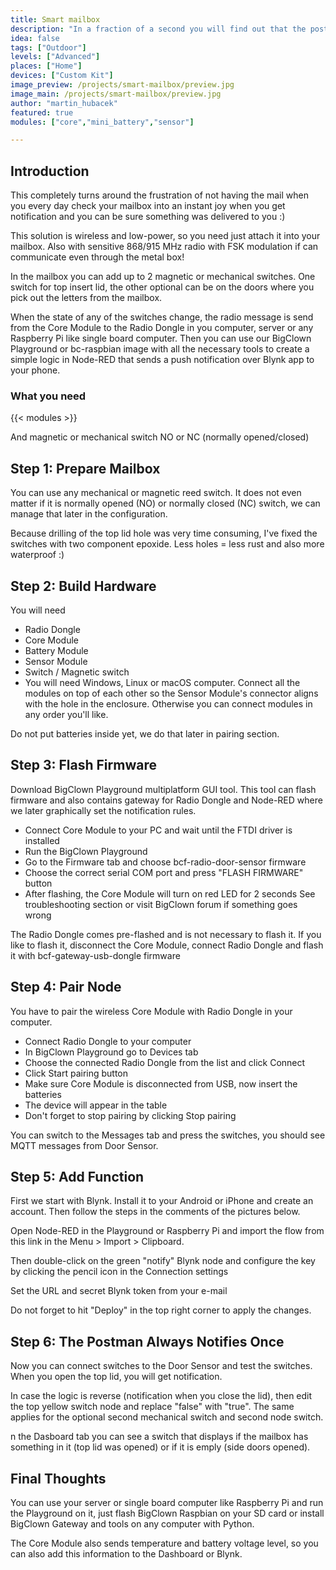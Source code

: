 ```yaml
---
title: Smart mailbox
description: "In a fraction of a second you will find out that the post office has arrived."
idea: false
tags: ["Outdoor"]
levels: ["Advanced"]
places: ["Home"]
devices: ["Custom Kit"]
image_preview: /projects/smart-mailbox/preview.jpg
image_main: /projects/smart-mailbox/preview.jpg
author: "martin_hubacek"
featured: true
modules: ["core","mini_battery","sensor"]

---
```


## Introduction
This completely turns around the frustration of not having the mail when you every day check your mailbox into an instant joy when you get notification and you can be sure something was delivered to you :)

This solution is wireless and low-power, so you need just attach it into your mailbox. Also with sensitive 868/915 MHz radio with FSK modulation if can communicate even through the metal box!

In the mailbox you can add up to 2 magnetic or mechanical switches. One switch for top insert lid, the other optional can be on the doors where you pick out the letters from the mailbox.

When the state of any of the switches change, the radio message is send from the Core Module to the Radio Dongle in you computer, server or any Raspberry Pi like single board computer. Then you can use our BigClown Playground or bc-raspbian image with all the necessary tools to create a simple logic in Node-RED that sends a push notification over Blynk app to your phone.

### What you need

{{< modules >}}

And magnetic or mechanical switch NO or NC (normally opened/closed)

## Step 1: Prepare Mailbox
You can use any mechanical or magnetic reed switch. It does not even matter if it is normally opened (NO) or normally closed (NC) switch, we can manage that later in the configuration.

Because drilling of the top lid hole was very time consuming, I've fixed the switches with two component epoxide. Less holes = less rust and also more waterproof :)

## Step 2: Build Hardware
You will need

* Radio Dongle
* Core Module
* Battery Module
* Sensor Module
* Switch / Magnetic switch
* You will need Windows, Linux or macOS computer.
Connect all the modules on top of each other so the Sensor Module's connector aligns with the hole in the enclosure. Otherwise you can connect modules in any order you'll like.

Do not put batteries inside yet, we do that later in pairing section.

## Step 3: Flash Firmware
Download BigClown Playground multiplatform GUI tool. This tool can flash firmware and also contains gateway for Radio Dongle and Node-RED where we later graphically set the notification rules.

* Connect Core Module to your PC and wait until the FTDI driver is installed
* Run the BigClown Playground
* Go to the Firmware tab and choose bcf-radio-door-sensor firmware
* Choose the correct serial COM port and press "FLASH FIRMWARE" button
* After flashing, the Core Module will turn on red LED for 2 seconds
See troubleshooting section or visit BigClown forum if something goes wrong

The Radio Dongle comes pre-flashed and is not necessary to flash it. If you like to flash it, disconnect the Core Module, connect Radio Dongle and flash it with bcf-gateway-usb-dongle firmware

## Step 4: Pair Node
You have to pair the wireless Core Module with Radio Dongle in your computer.

* Connect Radio Dongle to your computer
* In BigClown Playground go to Devices tab
* Choose the connected Radio Dongle from the list and click Connect
* Click Start pairing button
* Make sure Core Module is disconnected from USB, now insert the batteries
* The device will appear in the table
* Don't forget to stop pairing by clicking Stop pairing

You can switch to the Messages tab and press the switches, you should see MQTT messages from Door Sensor.

## Step 5: Add Function
First we start with Blynk. Install it to your Android or iPhone and create an account. Then follow the steps in the comments of the pictures below.

Open Node-RED in the Playground or Raspberry Pi and import the flow from this link in the Menu > Import > Clipboard.

Then double-click on the green "notify" Blynk node and configure the key by clicking the pencil icon in the Connection settings

Set the URL and secret Blynk token from your e-mail

Do not forget to hit "Deploy" in the top right corner to apply the changes.

## Step 6: The Postman Always Notifies Once
Now you can connect switches to the Door Sensor and test the switches. When you open the top lid, you will get notification.

In case the logic is reverse (notification when you close the lid), then edit the top yellow switch node and replace "false" with "true". The same applies for the optional second mechanical switch and second node switch.

n the Dasboard tab you can see a switch that displays if the mailbox has something in it (top lid was opened) or if it is emply (side doors opened).

## Final Thoughts
You can use your server or single board computer like Raspberry Pi and run the Playground on it, just flash BigClown Raspbian on your SD card or install BigClown Gateway and tools on any computer with Python.

The Core Module also sends temperature and battery voltage level, so you can also add this information to the Dashboard or Blynk.
